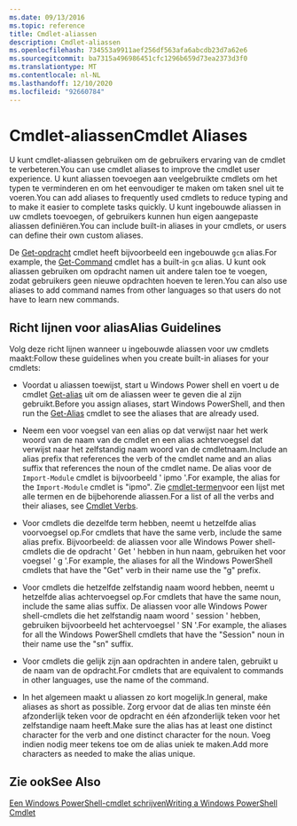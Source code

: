 ```yaml
---
ms.date: 09/13/2016
ms.topic: reference
title: Cmdlet-aliassen
description: Cmdlet-aliassen
ms.openlocfilehash: 734553a9911aef256df563afa6abcdb23d7a62e6
ms.sourcegitcommit: ba7315a496986451cfc1296b659d73ea2373d3f0
ms.translationtype: MT
ms.contentlocale: nl-NL
ms.lasthandoff: 12/10/2020
ms.locfileid: "92660784"
---
```

# <a name="cmdlet-aliases"></a><span data-ttu-id="ba19f-103">Cmdlet-aliassen</span><span class="sxs-lookup"><span data-stu-id="ba19f-103">Cmdlet Aliases</span></span>

<span data-ttu-id="ba19f-104">U kunt cmdlet-aliassen gebruiken om de gebruikers ervaring van de cmdlet te verbeteren.</span><span class="sxs-lookup"><span data-stu-id="ba19f-104">You can use cmdlet aliases to improve the cmdlet user experience.</span></span> <span data-ttu-id="ba19f-105">U kunt aliassen toevoegen aan veelgebruikte cmdlets om het typen te verminderen en om het eenvoudiger te maken om taken snel uit te voeren.</span><span class="sxs-lookup"><span data-stu-id="ba19f-105">You can add aliases to frequently used cmdlets to reduce typing and to make it easier to complete tasks quickly.</span></span> <span data-ttu-id="ba19f-106">U kunt ingebouwde aliassen in uw cmdlets toevoegen, of gebruikers kunnen hun eigen aangepaste aliassen definiëren.</span><span class="sxs-lookup"><span data-stu-id="ba19f-106">You can include built-in aliases in your cmdlets, or users can define their own custom aliases.</span></span>

<span data-ttu-id="ba19f-107">De [Get-opdracht](/powershell/module/microsoft.powershell.core/get-command) cmdlet heeft bijvoorbeeld een ingebouwde `gcm` alias.</span><span class="sxs-lookup"><span data-stu-id="ba19f-107">For example, the [Get-Command](/powershell/module/microsoft.powershell.core/get-command) cmdlet has a built-in `gcm` alias.</span></span> <span data-ttu-id="ba19f-108">U kunt ook aliassen gebruiken om opdracht namen uit andere talen toe te voegen, zodat gebruikers geen nieuwe opdrachten hoeven te leren.</span><span class="sxs-lookup"><span data-stu-id="ba19f-108">You can also use aliases to add command names from other languages so that users do not have to learn new commands.</span></span>

## <a name="alias-guidelines"></a><span data-ttu-id="ba19f-109">Richt lijnen voor alias</span><span class="sxs-lookup"><span data-stu-id="ba19f-109">Alias Guidelines</span></span>

<span data-ttu-id="ba19f-110">Volg deze richt lijnen wanneer u ingebouwde aliassen voor uw cmdlets maakt:</span><span class="sxs-lookup"><span data-stu-id="ba19f-110">Follow these guidelines when you create built-in aliases for your cmdlets:</span></span>

- <span data-ttu-id="ba19f-111">Voordat u aliassen toewijst, start u Windows Power shell en voert u de cmdlet [Get-alias](/powershell/module/Microsoft.PowerShell.Utility/Get-Alias) uit om de aliassen weer te geven die al zijn gebruikt.</span><span class="sxs-lookup"><span data-stu-id="ba19f-111">Before you assign aliases, start Windows PowerShell, and then run the [Get-Alias](/powershell/module/Microsoft.PowerShell.Utility/Get-Alias) cmdlet to see the aliases that are already used.</span></span>

- <span data-ttu-id="ba19f-112">Neem een voor voegsel van een alias op dat verwijst naar het werk woord van de naam van de cmdlet en een alias achtervoegsel dat verwijst naar het zelfstandig naam woord van de cmdletnaam.</span><span class="sxs-lookup"><span data-stu-id="ba19f-112">Include an alias prefix that references the verb of the cmdlet name and an alias suffix that references the noun of the cmdlet name.</span></span> <span data-ttu-id="ba19f-113">De alias voor de `Import-Module` cmdlet is bijvoorbeeld ' ipmo '.</span><span class="sxs-lookup"><span data-stu-id="ba19f-113">For example, the alias for the `Import-Module` cmdlet is "ipmo".</span></span> <span data-ttu-id="ba19f-114">Zie [cmdlet-termen](./approved-verbs-for-windows-powershell-commands.md)voor een lijst met alle termen en de bijbehorende aliassen.</span><span class="sxs-lookup"><span data-stu-id="ba19f-114">For a list of all the verbs and their aliases, see [Cmdlet Verbs](./approved-verbs-for-windows-powershell-commands.md).</span></span>

- <span data-ttu-id="ba19f-115">Voor cmdlets die dezelfde term hebben, neemt u hetzelfde alias voorvoegsel op.</span><span class="sxs-lookup"><span data-stu-id="ba19f-115">For cmdlets that have the same verb, include the same alias prefix.</span></span> <span data-ttu-id="ba19f-116">Bijvoorbeeld: de aliassen voor alle Windows Power shell-cmdlets die de opdracht ' Get ' hebben in hun naam, gebruiken het voor voegsel ' g '.</span><span class="sxs-lookup"><span data-stu-id="ba19f-116">For example, the aliases for all the Windows PowerShell cmdlets that have the "Get" verb in their name use the "g" prefix.</span></span>

- <span data-ttu-id="ba19f-117">Voor cmdlets die hetzelfde zelfstandig naam woord hebben, neemt u hetzelfde alias achtervoegsel op.</span><span class="sxs-lookup"><span data-stu-id="ba19f-117">For cmdlets that have the same noun, include the same alias suffix.</span></span> <span data-ttu-id="ba19f-118">De aliassen voor alle Windows Power shell-cmdlets die het zelfstandig naam woord ' session ' hebben, gebruiken bijvoorbeeld het achtervoegsel ' SN '.</span><span class="sxs-lookup"><span data-stu-id="ba19f-118">For example, the aliases for all the Windows PowerShell cmdlets that have the "Session" noun in their name use the "sn" suffix.</span></span>

- <span data-ttu-id="ba19f-119">Voor cmdlets die gelijk zijn aan opdrachten in andere talen, gebruikt u de naam van de opdracht.</span><span class="sxs-lookup"><span data-stu-id="ba19f-119">For cmdlets that are equivalent to commands in other languages, use the name of the command.</span></span>

- <span data-ttu-id="ba19f-120">In het algemeen maakt u aliassen zo kort mogelijk.</span><span class="sxs-lookup"><span data-stu-id="ba19f-120">In general, make aliases as short as possible.</span></span> <span data-ttu-id="ba19f-121">Zorg ervoor dat de alias ten minste één afzonderlijk teken voor de opdracht en één afzonderlijk teken voor het zelfstandige naam heeft.</span><span class="sxs-lookup"><span data-stu-id="ba19f-121">Make sure the alias has at least one distinct character for the verb and one distinct character for the noun.</span></span> <span data-ttu-id="ba19f-122">Voeg indien nodig meer tekens toe om de alias uniek te maken.</span><span class="sxs-lookup"><span data-stu-id="ba19f-122">Add more characters as needed to make the alias unique.</span></span>

## <a name="see-also"></a><span data-ttu-id="ba19f-123">Zie ook</span><span class="sxs-lookup"><span data-stu-id="ba19f-123">See Also</span></span>

[<span data-ttu-id="ba19f-124">Een Windows PowerShell-cmdlet schrijven</span><span class="sxs-lookup"><span data-stu-id="ba19f-124">Writing a Windows PowerShell Cmdlet</span></span>](./writing-a-windows-powershell-cmdlet.md)
